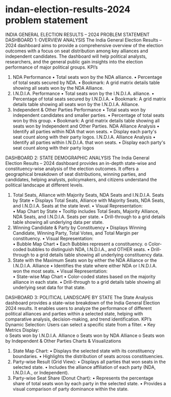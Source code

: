 # indan-election-results-2024 problem statement
INDIA GENERAL ELECTION RESULTS – 2024 
PROBLEM STATEMENT 
DASHBOARD 1: OVERVIEW ANALYSIS 
The India General Election Results – 2024 dashboard aims to provide a comprehensive overview of the election outcomes with a focus on seat distribution among key alliances and independent candidates. The dashboard will help political analysts, researchers, and the general public gain insights into the election performance of major political groups. 
KPI’s 
1.	NDA Performance
•	Total seats won by the NDA alliance. 
•	Percentage of total seats secured by NDA. 
•	Bookmark: A grid matrix details table showing all seats won by the NDA Alliance. 
2.	I.N.D.I.A. Performance
•	Total seats won by the I.N.D.I.A. alliance. 
•	Percentage of total seats secured by I.N.D.I.A. 
•	Bookmark: A grid matrix details table showing all seats won by the I.N.D.I.A. Alliance. 
3.	Independent & Other Parties Performance
•	Total seats won by independent candidates and smaller parties. 
•	Percentage of total seats won by this group. 
•	Bookmark: A grid matrix details table showing all seats won by Independent and Other Parties. NDA Alliance Analysis 
•	Identify all parties within NDA that won seats. 
•	Display each party's seat count along with their party logos. 
I.N.D.I.A. Alliance Analysis 
•	Identify all parties within I.N.D.I.A. that won seats. 
•	Display each party's seat count along with their party logos




DASHBOARD 2: STATE DEMOGRAPHIC ANALYSIS 
The India General Election Results – 2024 dashboard provides an in-depth state-wise and constituency-wise analysis of the election outcomes. It offers a geographical breakdown of seat distributions, winning parties, and candidates, helping analysts, policymakers, and citizens understand the political landscape at different levels. 
1. Total Seats, Alliance with Majority Seats, NDA Seats and I.N.D.I.A. Seats by   State 
•	Displays Total Seats, Alliance with Majority Seats, NDA Seats, and I.N.D.I.A. Seats at the state level. 
•	Visual Representation:  
•	Map Chart by State
•	Tooltip includes Total Seats, Majority Alliance, NDA Seats, and I.N.D.I.A. Seats per state. 
•	Drill-through to a grid details table showing all underlying data per state. 
2. Winning Candidate & Party by Constituency 
•	Displays Winning Candidate, Winning Party, Total Votes, and Total Margin per constituency. 
•	Visual Representation:  
•	Bubble Map Chart
•	Each Bubbles represent a constituency. o 	Color-coded bubbles to distinguish NDA, I.N.D.I.A., and OTHER seats. 
•	Drill-through to a grid details table showing all underlying constituency data. 
3. State with the Maximum Seats won by either the NDA Alliance or the 
I.N.D.I.A. Alliance 
•	Identifies the state where either NDA or I.N.D.I.A. won the most seats. 
•	Visual Representation:  
•	State-wise Map Chart 
•	Color-coded states based on the majority alliance in each state. 
•	Drill-through to a grid details table showing all underlying seat data for that state.




DASHBOARD 3: POLITICAL LANDSCAPE BY STATE 
The State Analysis dashboard provides a state-wise breakdown of the India General Election 2024 results. It enables users to analyze the performance of different political alliances and parties within a selected state, helping with comparative analysis, decision-making, and trend identification. 
KPI’s 
Dynamic Selection: Users can select a specific state from a filter. 
	• 	Key Metrics Display:  
o Seats won by I.N.D.I.A. Alliance o Seats won by NDA Alliance o Seats won by Independent & Other Parties Charts & Visualizations 
1.	State Map Chart: 
•	Displays the selected state with its constituency boundaries. 
•	Highlights the distribution of seats across constituencies. 
2.	Party-wise Result (Grid View): 
•	Displays all parties that won seats in the selected state. 
•	Includes the alliance affiliation of each party (NDA, I.N.D.I.A., or Independent). 
3.	Party-wise Seat Share (Donut Chart): 
•	Represents the percentage share of total seats won by each party in the selected state. 
•	Provides a visual comparison of party dominance within the state.
